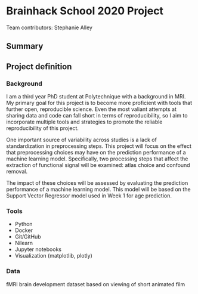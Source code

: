 # Brainhack School 2020 Project

Team contributors: Stephanie Alley

## Summary

## Project definition

### Background
I am a third year PhD student at Polytechnique with a background in MRI. My primary goal for this project is to become more proficient with tools that further open, reproducible science. Even the most valiant attempts at sharing data and code can fall short in terms of reproducibility, so I aim to incorporate multiple tools and strategies to promote the reliable reproducibility of this project.

One important source of variability across studies is a lack of standardization in preprocessing steps. This project will focus on the effect that preprocessing choices may have on the prediction performance of a machine learning model. Specifically, two processing steps that affect the extraction of functional signal will be examined: atlas choice and confound removal.

The impact of these choices will be assessed by evaluating the prediction performance of a machine learning model. This model will be based on the Support Vector Regressor model used in Week 1 for age prediction.

### Tools
* Python
* Docker
* Git/GitHub
* Nilearn
* Jupyter notebooks
* Visualization (matplotlib, plotly)

### Data
fMRI brain development dataset based on viewing of short animated film
